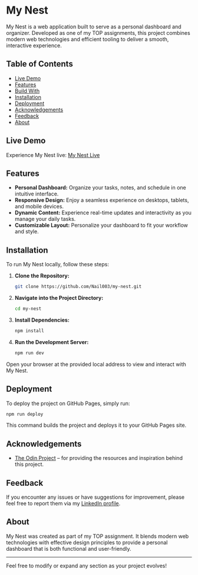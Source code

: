 # My Nest

My Nest is a web application built to serve as a personal dashboard and organizer. Developed as one of my TOP assignments, this project combines modern web technologies and efficient tooling to deliver a smooth, interactive experience.

## Table of Contents

- [Live Demo](#live-demo)
- [Features](#features)
- [Build With](#build-with)
- [Installation](#installation)
- [Deployment](#deployment)
- [Acknowledgements](#acknowledgements)
- [Feedback](#feedback)
- [About](#about)

## Live Demo

Experience My Nest live: [My Nest Live](https://nail003.github.io/my-nest)

## Features

- **Personal Dashboard:** Organize your tasks, notes, and schedule in one intuitive interface.
- **Responsive Design:** Enjoy a seamless experience on desktops, tablets, and mobile devices.
- **Dynamic Content:** Experience real-time updates and interactivity as you manage your daily tasks.
- **Customizable Layout:** Personalize your dashboard to fit your workflow and style.

## Installation

To run My Nest locally, follow these steps:

1. **Clone the Repository:**

   ```bash
   git clone https://github.com/Nail003/my-nest.git
   ```

2. **Navigate into the Project Directory:**

   ```bash
   cd my-nest
   ```

3. **Install Dependencies:**

   ```bash
   npm install
   ```

4. **Run the Development Server:**

   ```bash
   npm run dev
   ```

Open your browser at the provided local address to view and interact with My Nest.

## Deployment

To deploy the project on GitHub Pages, simply run:

```bash
npm run deploy
```

This command builds the project and deploys it to your GitHub Pages site.

## Acknowledgements

- [The Odin Project](https://www.theodinproject.com) – for providing the resources and inspiration behind this project.

## Feedback

If you encounter any issues or have suggestions for improvement, please feel free to report them via my [LinkedIn profile](https://www.linkedin.com/in/danial-zafar-dev).

## About

My Nest was created as part of my TOP assignment. It blends modern web technologies with effective design principles to provide a personal dashboard that is both functional and user-friendly.

---

Feel free to modify or expand any section as your project evolves!